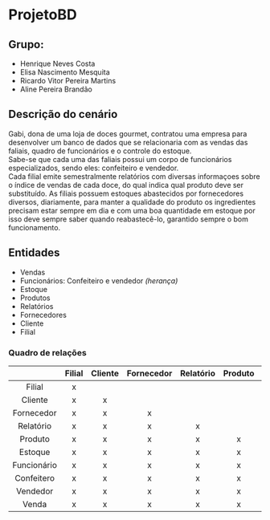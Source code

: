 # ProjetoBD
## **Grupo:** 
* Henrique Neves Costa 
* Elisa Nascimento Mesquita
* Ricardo Vitor Pereira Martins
* Aline Pereira Brandão

## **Descrição do cenário**
 Gabi, dona de uma loja de doces gourmet, contratou uma empresa para desenvolver um banco de dados que se relacionaria com as vendas das faliais, quadro de funcionários e o controle do estoque. <br>
 Sabe-se que cada uma das faliais possui um corpo de funcionários especializados, sendo eles: confeiteiro e vendedor. <br>
 Cada filial emite semestralmente relatórios com diversas informaçoes sobre o índice de vendas de cada doce, do qual indica qual produto deve ser substituído. As filiais possuem estoques abastecidos por fornecedores diversos, diariamente, para manter a qualidade do produto os ingredientes precisam estar sempre em dia e com uma boa quantidade em estoque por isso deve sempre saber quando reabastecê-lo, garantido sempre o bom funcionamento.

## **Entidades**
* Vendas
* Funcionários: Confeiteiro e vendedor *(herança)*
* Estoque
* Produtos
* Relatórios
* Fornecedores
* Cliente
* Filial

### Quadro de relações

|              | Filial | Cliente | Fornecedor | Relatório | Produto | Estoque | Funcionário | Confeitero | Vendedor | Venda |
| :----------: | :----: | :-----: | :--------: | :-------: | :-----: | :-----: | :---------: | :--------: | :------: | :---: |
| Filial       | x      |         |            |           |         |         |             |            |          |       |
| Cliente      | x      | x       |            |           |         |         |             |            |          |       |
| Fornecedor   | x      | x       | x          |           |         |         |             |            |          |       |
| Relatório    | x      | x       | x          | x         |         |         |             |            |          |       |
| Produto      | x      | x       | x          | x         | x       |         |             |            |          |       |
| Estoque      | x      | x       | x          | x         | x       | x       |             |            |          |       |
| Funcionário  | x      | x       | x          | x         | x       | x       | x           |            |          |       |
| Confeitero   | x      | x       | x          | x         | x       | x       | x           | x          |          |       |
| Vendedor     | x      | x       | x          | x         | x       | x       | x           | x          | x        |       |
| Venda        | x      | x       | x          | x         | x       | x       | x           | x          | x        | x     |
